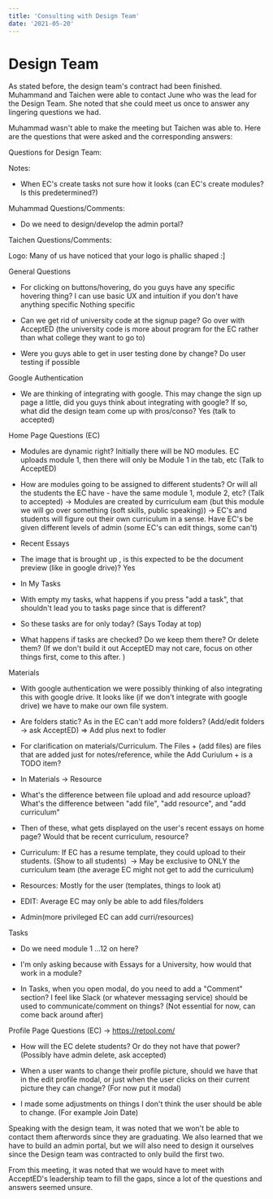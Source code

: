 ```yaml
---
title: 'Consulting with Design Team'
date: '2021-05-20'
---
```


# Design Team

As stated before, the design team's contract had been finished. Muhammand and Taichen were able to contact June who was the lead for the Design Team. She noted that she could meet us once to answer any lingering questions we had.

Muhammad wasn't able to make the meeting but Taichen was able to. Here are the questions that were asked and the corresponding answers:

Questions for Design Team:

Notes:

-   When EC's create tasks not sure how it looks (can EC's create modules? Is this predetermined?)

Muhammad Questions/Comments:

-   Do we need to design/develop the admin portal?

Taichen Questions/Comments:

Logo: Many of us have noticed that your logo is phallic shaped :]

General Questions

-   For clicking on buttons/hovering, do you guys have any specific hovering thing? I can use basic UX and intuition if you don't have anything specific Nothing specific

-   Can we get rid of university code at the signup page? Go over with AcceptED (the university code is more about program for the EC rather than what college they want to go to)

-   Were you guys able to get in user testing done by change? Do user testing if possible

Google Authentication

-   We are thinking of integrating with google. This may change the sign up page a little, did you guys think about integrating with google? If so, what did the design team come up with pros/conso? Yes (talk to accepted)

Home Page Questions (EC)

-   Modules are dynamic right? Initially there will be NO modules. EC uploads module 1, then there will only be Module 1 in the tab, etc (Talk to AcceptED)

-   How are modules going to be assigned to different students? Or will all the students the EC have - have the same module 1, module 2, etc? (Talk to accepted) -> Modules are created by curriculum eam (but this module we will go over something (soft skills, public speaking)) -> EC's and students will figure out their own curriculum in a sense. Have EC's be given different levels of admin (some EC's can edit things, some can't)

-   Recent Essays

-   The image that is brought up , is this expected to be the document preview (like in google drive)? Yes

-   In My Tasks

-   With empty my tasks, what happens if you press "add a task", that shouldn't lead you to tasks page since that is different?

-   So these tasks are for only today? (Says Today at top)

-   What happens if tasks are checked? Do we keep them there? Or delete them? (If we don't build it out AcceptED may not care, focus on other things first, come to this after. )

Materials

-   With google authentication we were possibly thinking of also integrating this with google drive. It looks like (if we don't integrate with google drive) we have to make our own file system.

-   Are folders static? As in the EC can't add more folders? (Add/edit folders -> ask AcceptED) => Add plus next to fodler

-   For clarification on materials/Curriculum. The Files + (add files) are files that are added just for notes/reference, while the Add Curiulum + is a TODO item?

-   In Materials -> Resource

-   What's the difference between file upload and add resource upload? What's the difference between "add file", "add resource", and "add curriculum"

-   Then of these, what gets displayed on the user's recent essays on home page? Would that be recent curriculum, resource?

-   Curriculum: If EC has a resume template, they could upload to their students. (Show to all students)  -> May be exclusive to ONLY the curriculum team (the average EC might not get to add the curriculum)

-   Resources: Mostly for the user (templates, things to look at)

-   EDIT: Average EC may only be able to add files/folders

-   Admin(more privileged EC can add curri/resources)

Tasks

-   Do we need module 1 ...12 on here?

-   I'm only asking because with Essays for a University, how would that work in a module? 

-   In Tasks, when you open modal, do you need to add a "Comment" section? I feel like Slack (or whatever messaging service) should be used to communicate/comment on things? (Not essential for now, can come back around after)

Profile Page Questions (EC) -> https://retool.com/

-   How will the EC delete students? Or do they not have that power? (Possibly have admin delete, ask accepted)

-   When a user wants to change their profile picture, should we have that in the edit profile modal, or just when the user clicks on their current picture they can change? (For now put it modal)

-   I made some adjustments on things I don't think the user should be able to change. (For example Join Date)

Speaking with the design team, it was noted that we won't be able to contact them afterwords since they are graduating. We also learned that we have to build an admin portal, but we will also need to design it ourselves since the Design team was contracted to only build the first two.

From this meeting, it was noted that we would have to meet with AcceptED's leadership team to fill the gaps, since a lot of the questions and answers seemed unsure.